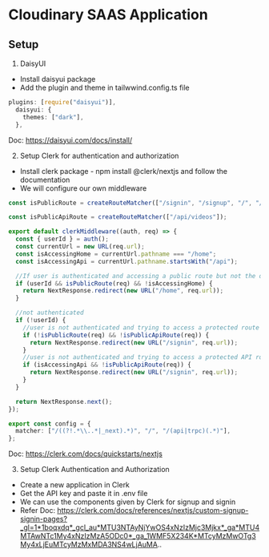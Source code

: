 # Cloudinary SAAS Application

## Setup

1. DaisyUI

- Install daisyui package
- Add the plugin and theme in tailwwind.config.ts file

```typescript
plugins: [require("daisyui")],
  daisyui: {
    themes: ["dark"],
  },
```

Doc: https://daisyui.com/docs/install/

2. Setup Clerk for authentication and authorization

- Install clerk package - npm install @clerk/nextjs and follow the documentation
- We will configure our own middleware

```typescript
const isPublicRoute = createRouteMatcher(["/signin", "/signup", "/", "/home"]);

const isPublicApiRoute = createRouteMatcher(["/api/videos"]);

export default clerkMiddleware((auth, req) => {
  const { userId } = auth();
  const currentUrl = new URL(req.url);
  const isAccessingHome = currentUrl.pathname === "/home";
  const isAccessingApi = currentUrl.pathname.startsWith("/api");

  //If user is authenticated and accessing a public route but not the dashboard
  if (userId && isPublicRoute(req) && !isAccessingHome) {
    return NextResponse.redirect(new URL("/home", req.url));
  }

  //not authenticated
  if (!userId) {
    //user is not authenticated and trying to access a protected route
    if (!isPublicRoute(req) && !isPublicApiRoute(req)) {
      return NextResponse.redirect(new URL("/signin", req.url));
    }
    //user is not authenticated and trying to access a protected API route
    if (isAccessingApi && !isPublicApiRoute(req)) {
      return NextResponse.redirect(new URL("/signin", req.url));
    }
  }

  return NextResponse.next();
});

export const config = {
  matcher: ["/((?!.*\\..*|_next).*)", "/", "/(api|trpc)(.*)"],
};
```

Doc: https://clerk.com/docs/quickstarts/nextjs

3. Setup Clerk Authentication and Authorization

- Create a new application in Clerk
- Get the API key and paste it in .env file
- We can use the components given by Clerk for signup and signin
- Refer Doc: https://clerk.com/docs/references/nextjs/custom-signup-signin-pages?_gl=1*1boqxdq*_gcl_au*MTU3NTAyNjYwOS4xNzIzMjc3Mjkx*_ga*MTU4MTAwNTc1My4xNzIzMzA5ODc0*_ga_1WMF5X234K*MTcyMzMwOTg3My4xLjEuMTcyMzMxMDA3NS4wLjAuMA..
